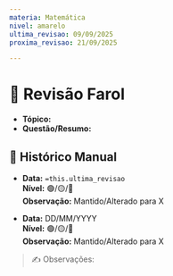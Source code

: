 ```yaml
---
materia: Matemática
nivel: amarelo
ultima_revisao: 09/09/2025
proxima_revisao: 21/09/2025

---
```


# 🚦 Revisão Farol

- **Tópico:**  
- **Questão/Resumo:**  

## 📝 Histórico Manual
- **Data:** `=this.ultima_revisao`  
  **Nível:** 🟢/🟡/🔴  
  **Observação:** Mantido/Alterado para X  

- **Data:** DD/MM/YYYY  
  **Nível:** 🟢/🟡/🔴  
  **Observação:** Mantido/Alterado para X  

> ✍️ Observações:  
>
